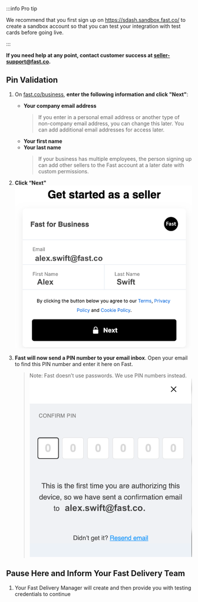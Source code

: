 :::info Pro tip

We recommend that you first sign up on https://sdash.sandbox.fast.co/ to create a sandbox account so that you can test your integration with test cards before going live.

:::

**If you need help at any point, contact customer success at [seller-support@fast.co](mailto:seller-support@fast.co).**

## Pin Validation

1.  On [fast.co/business](https://www.fast.co/business), **enter the following information and click "Next"**:
    - **Your company email address**
      > If you enter in a personal email address or another type of non-company email address, you can change this later.
      > You can add additional email addresses for access later.
    - **Your first name**
    - **Your last name**
      > If your business has multiple employees, the person signing up can add other sellers to the Fast account at a later date with custom permissions.
2.  **Click “Next"**
    ![Get Started As A Seller box](/reusables/for-developers/images/get-started-as-a-seller.png)

3.  **Fast will now send a PIN number to your email inbox**. Open your email to find this PIN number and enter it here on Fast.
    > Note: Fast doesn’t use passwords. We use PIN numbers instead.
    > ![Fast Pin Pop Up](/reusables/for-developers/images/validate-pin.png)

## Pause Here and Inform Your Fast Delivery Team

1.  Your Fast Delivery Manager will create and then provide you with testing credentials to continue
